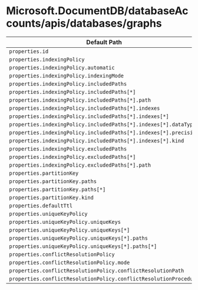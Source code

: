 # Microsoft.DocumentDB/databaseAccounts/apis/databases/graphs

| Default Path | Alias |
|---|---|
| `properties.id` | `Microsoft.DocumentDB/databaseAccounts/apis/databases/graphs/id` |
| `properties.indexingPolicy` | `Microsoft.DocumentDB/databaseAccounts/apis/databases/graphs/indexingPolicy` |
| `properties.indexingPolicy.automatic` | `Microsoft.DocumentDB/databaseAccounts/apis/databases/graphs/indexingPolicy.automatic` |
| `properties.indexingPolicy.indexingMode` | `Microsoft.DocumentDB/databaseAccounts/apis/databases/graphs/indexingPolicy.indexingMode` |
| `properties.indexingPolicy.includedPaths` | `Microsoft.DocumentDB/databaseAccounts/apis/databases/graphs/indexingPolicy.includedPaths` |
| `properties.indexingPolicy.includedPaths[*]` | `Microsoft.DocumentDB/databaseAccounts/apis/databases/graphs/indexingPolicy.includedPaths[*]` |
| `properties.indexingPolicy.includedPaths[*].path` | `Microsoft.DocumentDB/databaseAccounts/apis/databases/graphs/indexingPolicy.includedPaths[*].path` |
| `properties.indexingPolicy.includedPaths[*].indexes` | `Microsoft.DocumentDB/databaseAccounts/apis/databases/graphs/indexingPolicy.includedPaths[*].indexes` |
| `properties.indexingPolicy.includedPaths[*].indexes[*]` | `Microsoft.DocumentDB/databaseAccounts/apis/databases/graphs/indexingPolicy.includedPaths[*].indexes[*]` |
| `properties.indexingPolicy.includedPaths[*].indexes[*].dataType` | `Microsoft.DocumentDB/databaseAccounts/apis/databases/graphs/indexingPolicy.includedPaths[*].indexes[*].dataType` |
| `properties.indexingPolicy.includedPaths[*].indexes[*].precision` | `Microsoft.DocumentDB/databaseAccounts/apis/databases/graphs/indexingPolicy.includedPaths[*].indexes[*].precision` |
| `properties.indexingPolicy.includedPaths[*].indexes[*].kind` | `Microsoft.DocumentDB/databaseAccounts/apis/databases/graphs/indexingPolicy.includedPaths[*].indexes[*].kind` |
| `properties.indexingPolicy.excludedPaths` | `Microsoft.DocumentDB/databaseAccounts/apis/databases/graphs/indexingPolicy.excludedPaths` |
| `properties.indexingPolicy.excludedPaths[*]` | `Microsoft.DocumentDB/databaseAccounts/apis/databases/graphs/indexingPolicy.excludedPaths[*]` |
| `properties.indexingPolicy.excludedPaths[*].path` | `Microsoft.DocumentDB/databaseAccounts/apis/databases/graphs/indexingPolicy.excludedPaths[*].path` |
| `properties.partitionKey` | `Microsoft.DocumentDB/databaseAccounts/apis/databases/graphs/partitionKey` |
| `properties.partitionKey.paths` | `Microsoft.DocumentDB/databaseAccounts/apis/databases/graphs/partitionKey.paths` |
| `properties.partitionKey.paths[*]` | `Microsoft.DocumentDB/databaseAccounts/apis/databases/graphs/partitionKey.paths[*]` |
| `properties.partitionKey.kind` | `Microsoft.DocumentDB/databaseAccounts/apis/databases/graphs/partitionKey.kind` |
| `properties.defaultTtl` | `Microsoft.DocumentDB/databaseAccounts/apis/databases/graphs/defaultTtl` |
| `properties.uniqueKeyPolicy` | `Microsoft.DocumentDB/databaseAccounts/apis/databases/graphs/uniqueKeyPolicy` |
| `properties.uniqueKeyPolicy.uniqueKeys` | `Microsoft.DocumentDB/databaseAccounts/apis/databases/graphs/uniqueKeyPolicy.uniqueKeys` |
| `properties.uniqueKeyPolicy.uniqueKeys[*]` | `Microsoft.DocumentDB/databaseAccounts/apis/databases/graphs/uniqueKeyPolicy.uniqueKeys[*]` |
| `properties.uniqueKeyPolicy.uniqueKeys[*].paths` | `Microsoft.DocumentDB/databaseAccounts/apis/databases/graphs/uniqueKeyPolicy.uniqueKeys[*].paths` |
| `properties.uniqueKeyPolicy.uniqueKeys[*].paths[*]` | `Microsoft.DocumentDB/databaseAccounts/apis/databases/graphs/uniqueKeyPolicy.uniqueKeys[*].paths[*]` |
| `properties.conflictResolutionPolicy` | `Microsoft.DocumentDB/databaseAccounts/apis/databases/graphs/conflictResolutionPolicy` |
| `properties.conflictResolutionPolicy.mode` | `Microsoft.DocumentDB/databaseAccounts/apis/databases/graphs/conflictResolutionPolicy.mode` |
| `properties.conflictResolutionPolicy.conflictResolutionPath` | `Microsoft.DocumentDB/databaseAccounts/apis/databases/graphs/conflictResolutionPolicy.conflictResolutionPath` |
| `properties.conflictResolutionPolicy.conflictResolutionProcedure` | `Microsoft.DocumentDB/databaseAccounts/apis/databases/graphs/conflictResolutionPolicy.conflictResolutionProcedure` |

